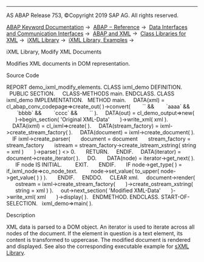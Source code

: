   

* * *

AS ABAP Release 753, ©Copyright 2019 SAP AG. All rights reserved.

[ABAP Keyword Documentation](javascript:call_link\('abenabap.htm'\)) →  [ABAP − Reference](javascript:call_link\('abenabap_reference.htm'\)) →  [Data Interfaces and Communication Interfaces](javascript:call_link\('abenabap_data_communication.htm'\)) →  [ABAP and XML](javascript:call_link\('abenabap_xml.htm'\)) →  [Class Libraries for XML](javascript:call_link\('abenabap_xml_libs.htm'\)) →  [iXML Library](javascript:call_link\('abenabap_ixml_lib.htm'\)) →  [iXML Library, Examples](javascript:call_link\('abenabap_ixml_lib_abexas.htm'\)) → 

iXML Library, Modify XML Documents

Modifies XML documents in DOM representation.

Source Code

REPORT demo\_ixml\_modify\_elements.
CLASS ixml\_demo DEFINITION.
  PUBLIC SECTION.
    CLASS-METHODS main.
ENDCLASS.
CLASS ixml\_demo IMPLEMENTATION.
  METHOD main.
    DATA(xml) =
     cl\_abap\_conv\_codepage=>create\_out( )->convert(
       \`<text>\` &&
       \`<line>aaaa</line>\` &&
       \`<line>bbbb</line>\` &&
       \`<line>cccc</line>\` &&
       \`</text>\` ).
    DATA(out) = cl\_demo\_output=>new(
      )->begin\_section( 'Original XML-Data'
      )->write\_xml( xml ).
    DATA(ixml) = cl\_ixml=>create( ).
    DATA(stream\_factory) = ixml->create\_stream\_factory( ).
    DATA(document) = ixml->create\_document( ).
    IF ixml->create\_parser(
      document = document
      stream\_factory = stream\_factory
      istream = stream\_factory->create\_istream\_xstring( string = xml )
      )->parse( ) <> 0.
      RETURN.
    ENDIF.
    DATA(iterator) = document->create\_iterator( ).
    DO.
      DATA(node) = iterator->get\_next( ).
      IF node IS INITIAL.
        EXIT.
      ENDIF.
      IF node->get\_type( ) = if\_ixml\_node=>co\_node\_text.
        node->set\_value( to\_upper( node->get\_value( ) ) ).
      ENDIF.
    ENDDO.
    CLEAR xml.
    document->render(
      ostream = ixml->create\_stream\_factory(
      )->create\_ostream\_xstring(
      string = xml ) ).
    out->next\_section( 'Modified XML-Data'
      )->write\_xml( xml
      )->display( ).
  ENDMETHOD.
ENDCLASS.
START-OF-SELECTION.
  ixml\_demo=>main( ).

Description

XML data is parsed to a DOM object. An iterator is used to iterate across all nodes of the document. If the element in question is a text element, its content is transformed to uppercase. The modified document is rendered and displayed. See also the corresponding executable example for [sXML Library](javascript:call_link\('abensxml_reader_writer_abexa.htm'\)).